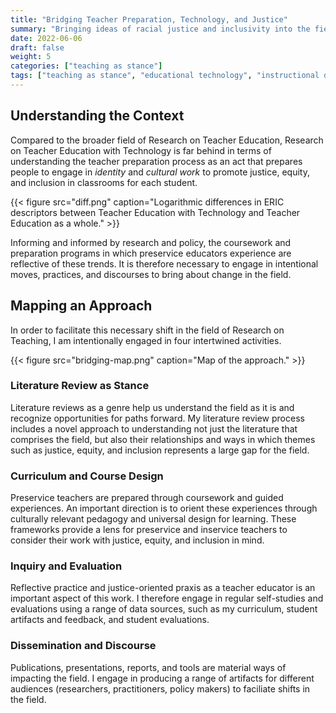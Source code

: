 ```yaml
---
title: "Bridging Teacher Preparation, Technology, and Justice"
summary: "Bringing ideas of racial justice and inclusivity into the field of Teacher Education with Technology."
date: 2022-06-06
draft: false
weight: 5
categories: ["teaching as stance"]
tags: ["teaching as stance", "educational technology", "instructional design", "equity and inclusion"]
---
```


## Understanding the Context

Compared to the broader field of Research on Teacher Education, Research on Teacher Education with Technology is far behind in terms of understanding the teacher preparation process as an act that prepares people to engage in *identity* and *cultural work* to promote justice, equity, and inclusion in classrooms for each student.

{{< figure src="diff.png" caption="Logarithmic differences in ERIC descriptors between Teacher Education with Technology and Teacher Education as a whole." >}}

Informing and informed by research and policy, the coursework and preparation programs in which preservice educators experience are reflective of these trends. It is therefore necessary to engage in intentional moves, practices, and discourses to bring about change in the field.

## Mapping an Approach

In order to facilitate this necessary shift in the field of Research on Teaching, I am intentionally engaged in four intertwined activities.

{{< figure src="bridging-map.png" caption="Map of the approach." >}}

### <i class="fas fa-book-reader" style="color:#990000;"></i> Literature Review as Stance

Literature reviews as a genre help us understand the field as it is and recognize opportunities for paths forward. My literature review process includes a novel approach to understanding not just the literature that comprises the field, but also their relationships and ways in which themes such as justice, equity, and inclusion represents a large gap for the field.

### <i class="fas fa-drafting-compass" style="color:#59264D;"></i> Curriculum and Course Design

Preservice teachers are prepared through coursework and guided experiences. An important direction is to orient these experiences through culturally relevant pedagogy and universal design for learning. These frameworks provide a lens for preservice and inservice teachers to consider their work with justice, equity, and inclusion in mind.

### <i class="fas fa-search" style="color:#006298;"></i> Inquiry and Evaluation

Reflective practice and justice-oriented praxis as a teacher educator is an important aspect of this work. I therefore engage in regular self-studies and evaluations using a range of data sources, such as my curriculum, student artifacts and feedback, and student evaluations.

### <i class="fas fa-comment-dots" style="color:#FFAA00;"></i> Dissemination and Discourse

Publications, presentations, reports, and tools are material ways of impacting the field. I engage in producing a range of artifacts for different audiences (researchers, practitioners, policy makers) to faciliate shifts in the field.
